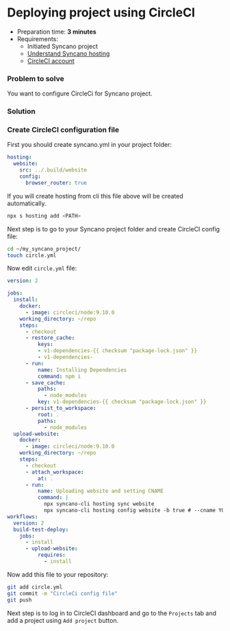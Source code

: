 # Deploying project using CircleCI

* Preparation time: **3 minutes**
* Requirements:
  - Initiated Syncano project
  - [Understand Syncano hosting](https://0-docs.syncano.io/#/project/hosting)
  - [CircleCI account](https://circleci.com/)

### Problem to solve

You want to configure CircleCi for Syncano project.

### Solution

### Create CircleCI configuration file

First you should create syncano.yml in your project folder:

```yaml
hosting:
  website:
    src: ../.build/website
    config:
      browser_router: true

```

If you will create hosting from cli this file above will be created automatically.

```sh
npx s hosting add <PATH>
```

Next step is to go to your Syncano project folder and create CircleCI config file:

```sh
cd ~/my_syncano_project/
touch circle.yml
```

Now edit `circle.yml` file:

```yaml
version: 2

jobs:
  install:
    docker:
      - image: circleci/node:9.10.0
    working_directory: ~/repo
    steps:
      - checkout
      - restore_cache:
          keys:
          - v1-dependencies-{{ checksum "package-lock.json" }}
          - v1-dependencies-
      - run:
          name: Installing Dependencies
          command: npm i
      - save_cache:
          paths:
            - node_modules
          key: v1-dependencies-{{ checksum "package-lock.json" }}
      - persist_to_workspace:
          root: .
          paths:
            - node_modules
  upload-website:
    docker:
      - image: circleci/node:9.10.0
    working_directory: ~/repo
    steps:
      - checkout
      - attach_workspace:
          at: .
      - run:
          name: Uploading website and setting CNAME
          command: |
            npx syncano-cli hosting sync website
            npx syncano-cli hosting config website -b true # --cname YOUR_CNAME
workflows:
  version: 2
  build-test-deploy:
    jobs:
      - install
      - upload-website:
          requires:
            - install
```

Now add this file to your repository:

```sh
git add circle.yml
git commit -m "CircleCi config file"
git push
```

Next step is to log in to CircleCI dashboard and go to the `Projects` tab and add a project using `Add project` button.
